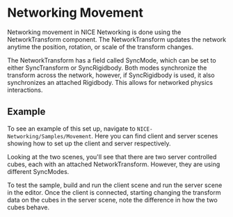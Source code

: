 
# Networking Movement
Networking movement in NICE Networking is done using the NetworkTransform component. The NetworkTransform updates the network anytime the position, rotation, or scale of the transform changes.

The NetworkTransform has a field called SyncMode, which can be set to either SyncTransform or SyncRigidbody. Both modes synchronize the transform across the network, however, if SyncRigidbody is used, it also synchronizes an attached Rigidbody. This allows for networked physics interactions.

## Example
To see an example of this set up, navigate to `NICE-Networking/Samples/Movement`. Here you can find client and server scenes showing how to set up the client and server respectively.

Looking at the two scenes, you'll see that there are two server controlled cubes, each with an attached NetworkTransform. However, they are using different SyncModes.

To test the sample, build and run the client scene and run the server scene in the editor. Once the client is connected, starting changing the transform data on the cubes in the server scene, note the difference in how the two cubes behave.